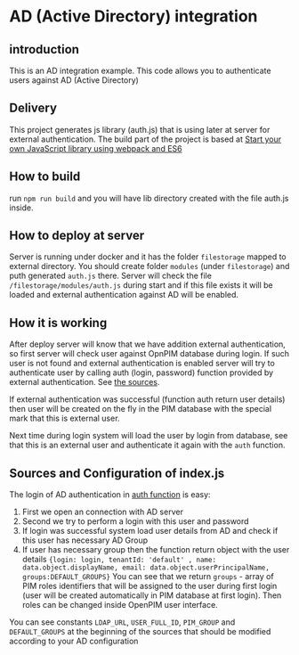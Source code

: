 # AD (Active Directory) integration

## introduction

This is an AD integration example. This code allows you to authenticate users against AD (Active Directory)

## Delivery

This project generates js library (auth.js) that is using later at server for external authentication.
The build part of the project is based at [Start your own JavaScript library using webpack and ES6](http://krasimirtsonev.com/blog/article/javascript-library-starter-using-webpack-es6)

## How to build

run `npm run build` and you will have lib directory created with the file auth.js inside.

## How to deploy at server

Server is running under docker and it has the folder `filestorage` mapped to external directory.
You should create folder `modules` (under `filestorage`) and puth generated `auth.js` there.
Server will check the file `/filestorage/modules/auth.js` during start and if this file exists it will be loaded
and external authentication against AD will be enabled.

## How it is working

After deploy server will know that we have addition external authentication, so first server will check user against 
OpnPIM database during login. If such user is not found and external authentication is enabled server will try to
authenticate user by calling auth (login, password) function provided by external authentication.
See [the sources](./src/index.js).

If external authentication was successful (function auth return user details) then user will be created on the fly in the PIM database with the special mark
that this is external user.

Next time during login system will load the user by login from database, see that this is an external user and authenticate it again with the `auth` function.

## Sources and Configuration of index.js

The login of AD authentication in [auth function](./src/index.js) is easy:

1. First we open an connection with AD server
2. Second we try to perform a login with this user and password
3. If login was successful system load user details from AD and check if this user has necessary AD Group
4. If user has necessary group then the function return object with the user details
`{login: login, tenantId: 'default' , name: data.object.displayName, email: data.object.userPrincipalName, groups:DEFAULT_GROUPS}`
You can see that we return `groups` - array of PIM roles identifiers that will be assigned to the user during first login (user will be created automatically in PIM database at first login).
Then roles can be changed inside OpenPIM user interface.

You can see constants `LDAP_URL`, `USER_FULL_ID`, `PIM_GROUP` and `DEFAULT_GROUPS` at the beginning of the sources that should be modified according to your AD configuration




